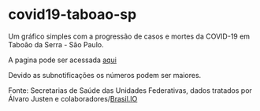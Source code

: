 # covid19-taboao-sp

Um gráfico simples com a progressão de casos e mortes da COVID-19 em Taboão da Serra - São Paulo.

A pagina pode ser acessada [aqui](https://andrafa.github.io/covid19-taboao-sp/)

Devido as subnotificações os números podem ser maiores.

Fonte: Secretarias de Saúde das Unidades Federativas, dados tratados por Álvaro Justen e colaboradores/[Brasil.IO](https://brasil.io/")
